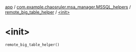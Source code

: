 [app](../../index.md) / [com.example.chaosruler.msa_manager.MSSQL_helpers](../index.md) / [remote_big_table_helper](index.md) / [&lt;init&gt;](.)

# &lt;init&gt;

`remote_big_table_helper()`